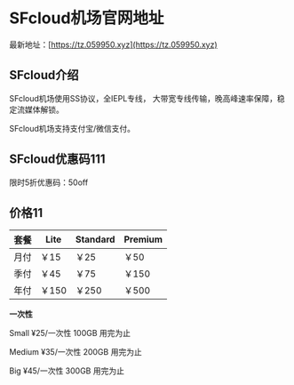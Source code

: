 # SFcloud机场官网地址

最新地址：[https://tz.059950.xyz](https://tz.059950.xyz)

## SFcloud介绍

SFcloud机场使用SS协议，全IEPL专线， 大带宽专线传输，晚高峰速率保障，稳定流媒体解锁。

SFcloud机场支持支付宝/微信支付。

## SFcloud优惠码111

限时5折优惠码：50off

## 价格11

|套餐|Lite|Standard|Premium|
|----|----|----|----|
|月付|￥15|￥25|￥50|
|季付|￥45|￥75|￥150|
|年付|￥150|￥250|￥500|

**一次性**

Small ¥25/一次性 100GB 用完为止

Medium ¥35/一次性 200GB 用完为止

Big ¥45/一次性 300GB 用完为止
